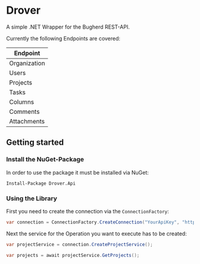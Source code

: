 # Drover

A simple .NET Wrapper for the Bugherd REST-API.


Currently the following Endpoints are covered:

|Endpoint|
|--------|
|Organization|
|Users|
|Projects|
|Tasks|
|Columns|
|Comments|
|Attachments|

## Getting started


### Install the NuGet-Package

In order to use the package it must be installed via NuGet:

```
Install-Package Drover.Api
```

### Using the Library


First you need to create the connection via the `ConnectionFactory`:

```csharp
var connection = ConnectionFactory.CreateConnection("YourApiKey", "https://www.bugherd.com");
```

Next the service for the Operation you want to execute has to be created:

```csharp
var projectService = connection.CreateProjectService();

var projects = await projectService.GetProjects();
```
